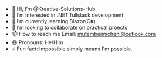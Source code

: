 - 👋 Hi, I’m @Kreative-Solutions-Hub
- 👀 I’m interested in .NET fullstack development
- 🌱 I’m currently learning Blazor(C#)
- 💞️ I’m looking to collaborate on practical proects 
- 📫 How to reach me Email: mutembeimicheni@outlook.com
- 😄 Pronouns: He/Him
- ⚡ Fun fact: Impossible simply means I'm possible.

<!---
Kreative-Solutions-Hub/Kreative-Solutions-Hub is a ✨ special ✨ repository because its `README.md` (this file) appears on your GitHub profile.
You can click the Preview link to take a look at your changes.
--->
